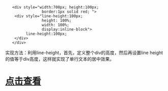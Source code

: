 	   <div style="width:700px; height:100px; 
  		            border:1px solid red; ">
       	<div style="line-height:100px; 
       	            height: 100%;    
       	            width: 100%; 
       	            display:inline-block">
             line-height:100px; 
        </div>
       </div>
   实现方法：利用line-height，首先，定义整个div的高度，然后再设置line height 的值等于div高度，这样就实现了单行文本的居中效果。
   <h1><a href="https://lizeze.github.io/demo/jirengu/12/vertical.html">点击查看</a></h1>
   
   